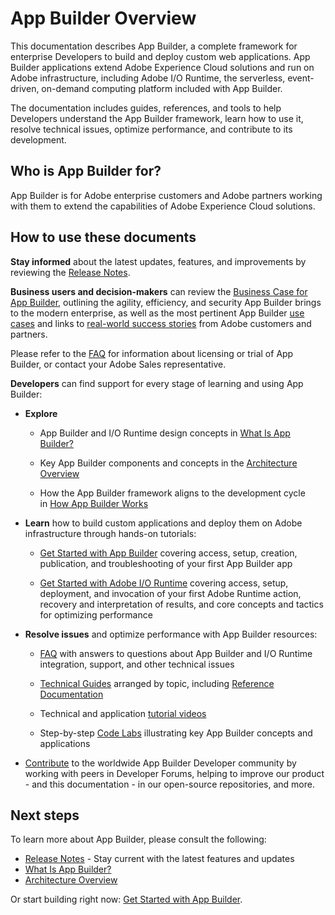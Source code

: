# App Builder Overview

This documentation describes App Builder, a complete framework for enterprise Developers to build and deploy custom web applications. App Builder applications extend Adobe Experience Cloud solutions and run on Adobe infrastructure, including Adobe I/O Runtime, the serverless, event-driven, on-demand computing platform included with App Builder.

The documentation includes guides, references, and tools to help Developers understand the App Builder framework, learn how to use it, resolve technical issues, optimize performance, and contribute to its development.

## Who is App Builder for?

App Builder is for Adobe enterprise customers and Adobe partners working with them to extend the capabilities of Adobe Experience Cloud solutions.

## How to use these documents

**Stay informed** about the latest updates, features, and improvements by reviewing the [Release Notes](release-notes.md).

**Business users and decision-makers** can review the [Business Case for App Builder](business-case.md), outlining the agility, efficiency, and security App Builder brings to the modern enterprise, as well as the most pertinent App Builder [use cases](business-case.md#example-use-cases) and links to [real-world success stories](business-case.md#examples-from-the-real-world) from Adobe customers and partners. 

Please refer to the [FAQ](faq.md) for information about licensing or trial of App Builder, or contact your Adobe Sales representative.

**Developers** can find support for every stage of learning and using App Builder:

- **Explore** 
  
  - App Builder and I/O Runtime design concepts in [What Is App Builder?](what-is-app-builder.md)
  
  - Key App Builder components and concepts in the [Architecture Overview](../guides/app_builder_guides/architecture_overview/architecture-overview.md)
  
  - How the App Builder framework aligns to the development cycle in [How App Builder Works](../get_started/app_builder_get_started/app-builder-intro.md#overview)

- **Learn** how to build custom applications and deploy them on Adobe infrastructure through hands-on tutorials:
  
  - [Get Started with App Builder](../get_started/app_builder_get_started/app-builder-intro.md) covering access, setup, creation, publication, and troubleshooting of your first App Builder app
  
  - [Get Started with Adobe I/O Runtime](../get_started/runtime_getting_started/index.md) covering access, setup, deployment, and invocation of your first Adobe Runtime action, recovery and interpretation of results, and core concepts and tactics for optimizing performance

- **Resolve issues** and optimize performance with App Builder resources:
  
  - [FAQ](faq.md) with answers to questions about App Builder and I/O Runtime integration, support, and other technical issues
  
  - [Technical Guides](../guides/index.md) arranged by topic, including [Reference Documentation](../guides/references.md)
  
  - Technical and application [tutorial videos](../resources/videos/index.md)
  
  - Step-by-step [Code Labs](../resources/index.md) illustrating key App Builder concepts and applications

- [Contribute](community.md) to the worldwide App Builder Developer community by working with peers in Developer Forums, helping to improve our product - and this documentation - in our open-source repositories, and more.

## Next steps

To learn more about App Builder, please consult the following:

- [Release Notes](release-notes.md) - Stay current with the latest features and updates
- [What Is App Builder?](what-is-app-builder.md)
- [Architecture Overview](../guides/app_builder_guides/architecture_overview/architecture-overview.md)

Or start building right now: [Get Started with App Builder](../get_started/app_builder_get_started/app-builder-intro.md).
